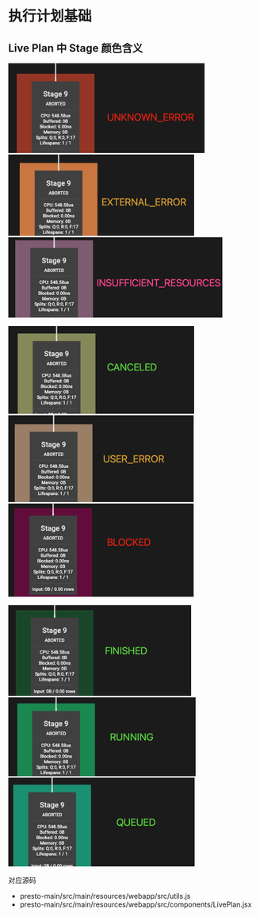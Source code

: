 # 执行计划基础

## Live Plan 中 Stage 颜色含义

![](vx_images/114214185463339.png) ![](vx_images/521364207707988.png) ![](vx_images/107021056234868.png)

![](vx_images/497221277511829.png) ![](vx_images/162124739907155.png) ![](vx_images/417203007575711.png)

![](vx_images/6184102006630.png) ![](vx_images/204803381711407.png) ![](vx_images/412992369101981.png)

对应源码

- presto-main/src/main/resources/webapp/src/utils.js
- presto-main/src/main/resources/webapp/src/components/LivePlan.jsx

